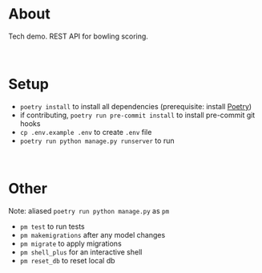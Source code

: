 # About

Tech demo. REST API for bowling scoring.

&nbsp;
# Setup

- `poetry install` to install all dependencies (prerequisite: install [Poetry](https://python-poetry.org/docs/))
- if contributing, `poetry run pre-commit install` to install pre-commit git hooks
- `cp .env.example .env` to create `.env` file
- `poetry run python manage.py runserver` to run

&nbsp;

# Other

Note: aliased `poetry run python manage.py` as `pm`
- `pm test` to run tests
- `pm makemigrations` after any model changes
- `pm migrate` to apply migrations
- `pm shell_plus` for an interactive shell
- `pm reset_db` to reset local db
